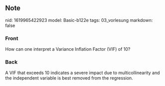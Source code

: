 ## Note
nid: 1619965422923
model: Basic-b122e
tags: 03_vorlesung
markdown: false

### Front
How can one interpret a Variance Inflation Factor (VIF) of 10?

### Back
A VIF that exceeds 10 indicates a severe impact due to multicollinearity and the independent variable is best removed from the regression.
